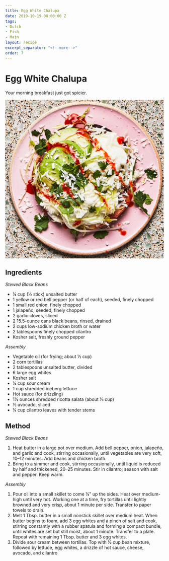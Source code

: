 ```yaml
---
title: Egg White Chalupa
date: 2019-10-19 00:00:00 Z
tags:
- Dutch
- Fish
- Main
layout: recipe
excerpt_separator: "<!--more-->"
order: 7
---
```


# Egg White Chalupa

Your morning breakfast just got spicier.

<!--more-->

[![Egg White Calupa](/_uploads/eggwhitechalupa.jpg)](/_uploads/eggwhitechalupa.jpg)

## Ingredients

_Stewed Black Beans_
- ¼ cup (½ stick) unsalted butter
- 1 yellow or red bell pepper (or half of each), seeded, finely chopped
- 1 small red onion, finely chopped
- 1 jalapeño, seeded, finely chopped
- 2 garlic cloves, sliced
- 2 15.5-ounce cans black beans, rinsed, drained
- 2 cups low-sodium chicken broth or water
- 2 tablespoons finely chopped cilantro
- Kosher salt, freshly ground pepper

_Assembly_
- Vegetable oil (for frying; about ½ cup)
- 2 corn tortillas
- 2 tablespoons unsalted butter, divided
- 6 large egg whites
- Kosher salt
- ¼ cup sour cream
- 1 cup shredded iceberg lettuce
- Hot sauce (for drizzling)
- 1½ ounces shredded ricotta salata (about ⅓ cup)
- ½ avocado, sliced
- ¼ cup cilantro leaves with tender stems

## Method

_Stewed Black Beans_
1. Heat butter in a large pot over medium. Add bell pepper, onion, jalapeño, and garlic and cook, stirring occasionally, until vegetables are very soft, 10–12 minutes. Add beans and chicken broth.
2. Bring to a simmer and cook, stirring occasionally, until liquid is reduced by half and thickened, 20–25 minutes. Stir in cilantro; season with salt and pepper. Keep warm.

_Assembly_
1. Pour oil into a small skillet to come ¼" up the sides. Heat over medium-high until very hot. Working one at a time, fry tortillas until lightly browned and very crisp, about 1 minute per side. Transfer to paper towels to drain.
2. Melt 1 Tbsp. butter in a small nonstick skillet over medium heat. When butter begins to foam, add 3 egg whites and a pinch of salt and cook, stirring constantly with a rubber spatula and forming a compact bundle, until whites are set but still moist, about 1 minute. Transfer to a plate. Repeat with remaining 1 Tbsp. butter and 3 egg whites.
3. Divide sour cream between tortillas. Top with ½ cup bean mixture, followed by lettuce, egg whites, a drizzle of hot sauce, cheese, avocado, and cilantro
